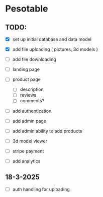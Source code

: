 # Pesotable
## TODO: 
- [x] set up initial database and data model
- [x] add file uploading ( pictures, 3d models )
- [ ] add file downloading
- [ ] landing page
- [ ] product page
    - [ ] description
    - [ ] reviews
    - [ ] comments? 
- [ ] add authentication
- [ ] add admin page
- [ ] add admin ability to add products
- [ ] 3d model viewer
- [ ] stripe payment
- [ ] add analytics


## 18-3-2025
- [ ] auth handling for uploading

